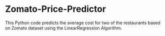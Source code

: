 # Zomato-Price-Predictor
This Python code predicts the average cost for two of the restaurants based on Zomato dataset using the LinearRegression Algorithm.
